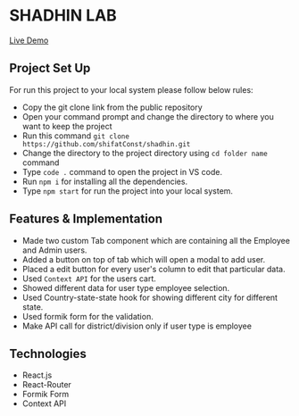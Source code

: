 # SHADHIN LAB

[Live Demo](https://)

## Project Set Up

For run this project to your local system please follow below rules:
* Copy the git clone link from the public repository
* Open your command prompt and change the directory to where you want to keep the project
* Run this command `git clone https://github.com/shifatConst/shadhin.git`
* Change the directory to the project directory using `cd folder name` command
* Type `code .` command to open the project in VS code.
* Run `npm i` for installing all the dependencies.
* Type `npm start` for run the project into your local system.

## Features & Implementation

* Made two custom Tab component which are containing all the Employee and Admin users.
* Added a button on top of tab which will open a modal to add user.
* Placed a edit button for every user's column to edit that particular data.
* Used `Context API` for the users cart.
* Showed different data for user type employee selection.
* Used Country-state-state hook for showing different city for different state.
* Used formik form for the validation.
* Make API call for district/division only if user type is employee


## Technologies

- React.js
- React-Router
- Formik Form
- Context API

 
